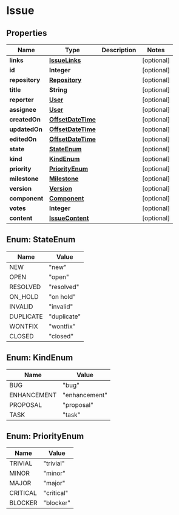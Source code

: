 # Issue

## Properties
Name | Type | Description | Notes
------------ | ------------- | ------------- | -------------
**links** | [**IssueLinks**](IssueLinks.md) |  |  [optional]
**id** | **Integer** |  |  [optional]
**repository** | [**Repository**](Repository.md) |  |  [optional]
**title** | **String** |  |  [optional]
**reporter** | [**User**](User.md) |  |  [optional]
**assignee** | [**User**](User.md) |  |  [optional]
**createdOn** | [**OffsetDateTime**](OffsetDateTime.md) |  |  [optional]
**updatedOn** | [**OffsetDateTime**](OffsetDateTime.md) |  |  [optional]
**editedOn** | [**OffsetDateTime**](OffsetDateTime.md) |  |  [optional]
**state** | [**StateEnum**](#StateEnum) |  |  [optional]
**kind** | [**KindEnum**](#KindEnum) |  |  [optional]
**priority** | [**PriorityEnum**](#PriorityEnum) |  |  [optional]
**milestone** | [**Milestone**](Milestone.md) |  |  [optional]
**version** | [**Version**](Version.md) |  |  [optional]
**component** | [**Component**](Component.md) |  |  [optional]
**votes** | **Integer** |  |  [optional]
**content** | [**IssueContent**](IssueContent.md) |  |  [optional]

<a name="StateEnum"></a>
## Enum: StateEnum
Name | Value
---- | -----
NEW | &quot;new&quot;
OPEN | &quot;open&quot;
RESOLVED | &quot;resolved&quot;
ON_HOLD | &quot;on hold&quot;
INVALID | &quot;invalid&quot;
DUPLICATE | &quot;duplicate&quot;
WONTFIX | &quot;wontfix&quot;
CLOSED | &quot;closed&quot;

<a name="KindEnum"></a>
## Enum: KindEnum
Name | Value
---- | -----
BUG | &quot;bug&quot;
ENHANCEMENT | &quot;enhancement&quot;
PROPOSAL | &quot;proposal&quot;
TASK | &quot;task&quot;

<a name="PriorityEnum"></a>
## Enum: PriorityEnum
Name | Value
---- | -----
TRIVIAL | &quot;trivial&quot;
MINOR | &quot;minor&quot;
MAJOR | &quot;major&quot;
CRITICAL | &quot;critical&quot;
BLOCKER | &quot;blocker&quot;
